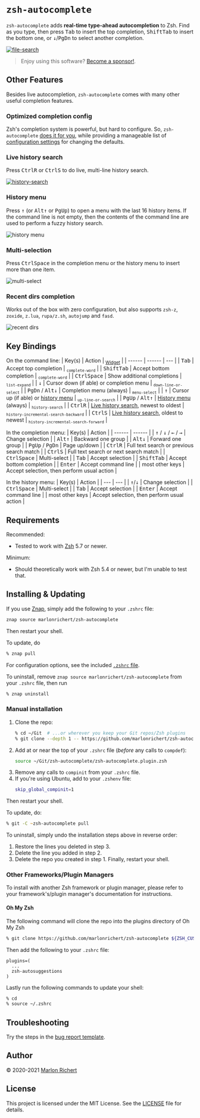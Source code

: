 # `zsh-autocomplete`
`zsh-autocomplete` adds **real-time type-ahead autocompletion** to Zsh. Find as you type, then
press <kbd>Tab</kbd> to insert the top completion, <kbd>Shift</kbd><kbd>Tab</kbd> to insert the
bottom one, or <kbd>↓</kbd>/<kbd>PgDn</kbd> to select another completion.

[![file-search](.img/file-search.gif)](https://asciinema.org/a/377611)

> Enjoy using this software? [Become a sponsor!](https://github.com/sponsors/marlonrichert).

## Other Features
Besides live autocompletion, `zsh-autocomplete` comes with many other useful completion features.

### Optimized completion config
Zsh's completion system is powerful, but hard to configure. So, `zsh-autocomplete` [does it for
you](scripts/.autocomplete.config), while providing a manageable list of [configuration
settings](.zshrc) for changing the defaults.

### Live history search
Press <kbd>Ctrl</kbd><kbd>R</kbd> or <kbd>Ctrl</kbd><kbd>S</kbd> to do live, multi-line history
search.

[![history-search](.img/history-search.gif)](https://asciinema.org/a/379844)

### History menu
Press <kbd>↑</kbd> (or <kbd>Alt</kbd><kbd>↑</kbd> or <kbd>PgUp</kbd>) to open a menu with the last
16 history items. If the command line is not empty, then the contents of the command line are used
to perform a fuzzy history search.

![history menu](.img/history-menu.png)

### Multi-selection
Press <kbd>Ctrl</kbd><kbd>Space</kbd> in the completion menu or the history menu to insert more
than one item.

![multi-select](.img/multi-select.png)

### Recent dirs completion
Works out of the box with zero configuration, but also supports `zsh-z`, `zoxide`, `z.lua`,
`rupa/z.sh`, `autojump` and `fasd`.

![recent dirs](.img/recent-dirs.png)

## Key Bindings

On the command line:
| Key(s) | Action | <sub>[Widget](.zshrc)</sub> |
| ------ | ------ | --- |
| <kbd>Tab</kbd> | Accept top completion | <sub>`complete-word`</sub> |
| <kbd>Shift</kbd><kbd>Tab</kbd> | Accept bottom completion | <sub>`complete-word`</sub> |
| <kbd>Ctrl</kbd><kbd>Space</kbd> | Show additional completions | <sub>`list-expand`</sub> |
| <kbd>↓</kbd> | Cursor down (if able) or completion menu | <sub>`down-line-or-select`</sub> |
| <kbd>PgDn</kbd> / <kbd>Alt</kbd><kbd>↓</kbd> | Completion menu (always) | <sub>`menu-select`</sub> |
| <kbd>↑</kbd> | Cursor up (if able) or [history menu](#history-menu) | <sub>`up-line-or-search`</sub> |
| <kbd>PgUp</kbd> / <kbd>Alt</kbd><kbd>↑</kbd> | [History menu](#history-menu) (always) | <sub>`history-search`</sub> |
| <kbd>Ctrl</kbd><kbd>R</kbd> | [Live history search](#live-history-search), newest to oldest | <sub>`history-incremental-search-backward`</sub> |
| <kbd>Ctrl</kbd><kbd>S</kbd> | [Live history search](#live-history-search), oldest to newest | <sub>`history-incremental-search-forward`</sub> |

In the completion menu:
| Key(s) | Action |
| ------ | ------ |
| <kbd>↑</kbd> / <kbd>↓</kbd> / <kbd>←</kbd> / <kbd>→</kbd> | Change selection |
| <kbd>Alt</kbd><kbd>↑</kbd> | Backward one group |
| <kbd>Alt</kbd><kbd>↓</kbd> | Forward one group |
| <kbd>PgUp</kbd> / <kbd>PgDn</kbd> | Page up/down |
| <kbd>Ctrl</kbd><kbd>R</kbd> | Full text search or previous search match |
| <kbd>Ctrl</kbd><kbd>S</kbd> | Full text search or next search match |
| <kbd>Ctrl</kbd><kbd>Space</kbd> | Multi-select |
| <kbd>Tab</kbd> | Accept selection |
| <kbd>Shift</kbd><kbd>Tab</kbd> | Accept bottom completion |
| <kbd>Enter</kbd> | Accept command line |
| most other keys | Accept selection, then perform usual action |

In the history menu:
| Key(s) | Action |
| --- | --- |
| <kbd>↑</kbd>/<kbd>↓</kbd> | Change selection |
| <kbd>Ctrl</kbd><kbd>Space</kbd> | Multi-select |
| <kbd>Tab</kbd> | Accept selection |
| <kbd>Enter</kbd> | Accept command line |
| most other keys | Accept selection, then perform usual action |

## Requirements
Recommended:
* Tested to work with [Zsh](http://zsh.sourceforge.net) 5.7 or newer.

Minimum:
* Should theoretically work with Zsh 5.4 or newer, but I'm unable to test that.

## Installing & Updating
If you use [Znap](https://github.com/marlonrichert/zsh-snap), simply add the following to your
`.zshrc` file:
```zsh
znap source marlonrichert/zsh-autocomplete
```
Then restart your shell.

To update, do
```zsh
% znap pull
```

For configuration options, see the included [`.zshrc` file](.zshrc).

To uninstall, remove `znap source marlonrichert/zsh-autocomplete` from your `.zshrc` file, then run
```zsh
% znap uninstall
```

### Manual installation
 1. Clone the repo:
    ```zsh
    % cd ~/Git  # ...or wherever you keep your Git repos/Zsh plugins
    % git clone --depth 1 -- https://github.com/marlonrichert/zsh-autocomplete.git
    ```
 1. Add at or near the top of your `.zshrc` file (_before_ any calls to `compdef`):
    ```zsh
    source ~/Git/zsh-autocomplete/zsh-autocomplete.plugin.zsh
    ```
 1. Remove any calls to `compinit` from your `.zshrc` file.
 1. If you're using Ubuntu, add to your `.zshenv` file:
    ```zsh
    skip_global_compinit=1
    ```
Then restart your shell.

To update, do:
```zsh
% git -C ~zsh-autocomplete pull
```

To uninstall, simply undo the installation steps above in reverse order:
 1. Restore the lines you deleted in step 3.
 1. Delete the line you added in step 2.
 1. Delete the repo you created in step 1.
Finally, restart your shell.

### Other Frameworks/Plugin Managers
To install with another Zsh framework or plugin manager, please refer to your
framework's/plugin manager's documentation for instructions.

#### Oh My Zsh
The following command will clone the repo into the plugins directory of Oh My Zsh
```zsh
% git clone https://github.com/marlonrichert/zsh-autocomplete ${ZSH_CUSTOM:-~/.oh-my-zsh/custom}/plugins/zsh-autocomplete
```

Then add the following to your `.zshrc` file:
```
plugins=(
  ...
  zsh-autosuggestions
)
```

Lastly run the following commands to update your shell:
```zsh
% cd
% source ~/.zshrc
```


## Troubleshooting
Try the steps in the [bug report template](.github/ISSUE_TEMPLATE/bug-report.md).

## Author
© 2020-2021 [Marlon Richert](https://github.com/marlonrichert)

## License
This project is licensed under the MIT License. See the [LICENSE](LICENSE) file for details.
